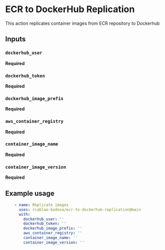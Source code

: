 # ECR to DockerHub Replication

This action replicates container images from ECR repository to Dockerhub

## Inputs

### `dockerhub_user`

**Required** 

### `dockerhub_token`

**Required** 

### `dockerhub_image_prefix`

**Required** 


### `aws_container_registry`

**Required** 

### `container_image_name`

**Required** 

### `container_image_version`

**Required** 


## Example usage

```yaml
    - name: Replicate images
      uses: rcablao-kodexa/ecr-to-dockerhub-replication@main
      with:
        dockerhub_user: ''
        dockerhub_token: ''
        dockerhub_image_prefix: ''
        aws_container_registry: ''
        container_image_name: ''
        container_image_version: ''
```